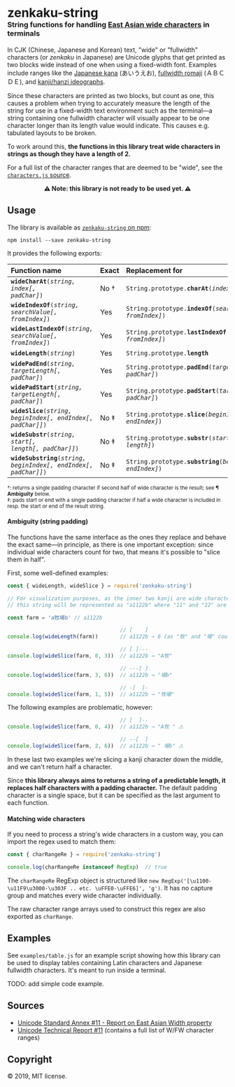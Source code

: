 # zenkaku-string<small><small><small><br>String functions for handling [East Asian wide characters](http://www.unicode.org/reports/tr11-2/) in terminals</small></small></small>

In CJK (Chinese, Japanese and Korean) text, "wide" or "fullwidth" characters (or *zenkaku* in Japanese) are Unicode glyphs that get printed as two blocks wide instead of one when using a fixed-width font. Examples include ranges like the [Japanese kana](https://en.wikipedia.org/wiki/Kana) (あいうえお), [fullwidth romaji](https://en.wikipedia.org/wiki/Halfwidth_and_fullwidth_forms) (ＡＢＣＤＥ), and [kanji/hanzi ideographs](https://en.wikipedia.org/wiki/Kanji).

Since these characters are printed as two blocks, but count as one, this causes a problem when trying to accurately measure the length of the string for use in a fixed-width text environment such as the terminal—a string containing one fullwidth character will visually appear to be one character longer than its length value would indicate. This causes e.g. tabulated layouts to be broken.

To work around this, **the functions in this library treat wide characters in strings as though they have a length of 2.**

For a full list of the character ranges that are deemed to be "wide", see the [`characters.js` source](characters.js).

<center><b>⚠️ Note: this library is not ready to be used yet. ⚠️</b></center>

## Usage

The library is available as [`zenkaku-string` on npm]():

```
npm install --save zenkaku-string
```

It provides the following exports:

| Function name | Exact | Replacement for |
|:--------------|------|:----------------|
| <code><b>wideCharAt</b>(<i>string, index[, padChar]</i>)</code> | No † | <code>String.prototype.<b>charAt</b>(<i>index</i>)</code> |
| <code><b>wideIndexOf</b>(<i>string, searchValue[, fromIndex]</i>)</code> | Yes | <code>String.prototype.<b>indexOf</b>(<i>searchValue[, fromIndex]</i>)</code> |
| <code><b>wideLastIndexOf</b>(<i>string, searchValue[, fromIndex]</i>)</code> | Yes | <code>String.prototype.<b>lastIndexOf</b>(<i>searchValue[, fromIndex]</i>)</code> |
| <code><b>wideLength</b>(<i>string</i>)</code> | Yes | <code>String.prototype.<b>length</b></code> |
| <code><b>widePadEnd</b>(<i>string, targetLength[, padChar]</i>)</code> | Yes | <code>String.prototype.<b>padEnd</b>(<i>targetLength[, padChar]</i>)</code> |
| <code><b>widePadStart</b>(<i>string, targetLength[, padChar]</i>)</code> | Yes | <code>String.prototype.<b>padStart</b>(<i>targetLength[, padChar]</i>)</code> |
| <code><b>wideSlice</b>(<i>string, beginIndex[, endIndex[, padChar]]</i>)</code> | No ‡ | <code>String.prototype.<b>slice</b>(<i>beginIndex[, endIndex]</i>)</code> |
| <code><b>wideSubstr</b>(<i>string, start[, length[, padChar]]</i>)</code> | No ‡ | <code>String.prototype.<b>substr</b>(<i>start[, length]</i>)</code> |
| <code><b>wideSubstring</b>(<i>string, beginIndex[, endIndex[, padChar]]</i>)</code> | No ‡ | <code>String.prototype.<b>substring</b>(<i>beginIndex[, endIndex]</i>)</code> |

<small>†: returns a single padding character if second half of wide character is the result; see **¶ Ambiguity** below.</small><br />
<small>‡: pads start or end with a single padding character if half a wide character is included in resp. the start or end of the result string.</small>

#### Ambiguity (string padding)

The functions have the same interface as the ones they replace and behave the exact same—in principle, as there is one important exception: since individual wide characters count for two, that means it's possible to "slice them in half".

First, some well-defined examples:

```js
const { wideLength, wideSlice } = require('zenkaku-string')

// For visualization purposes, as the inner two kanji are wide characters,
// this string will be represented as "a1122b" where "11" and "22" are our kanji.

const farm = 'a牧場b' // a1122b

                                    // [    ]
console.log(wideLength(farm))       // a1122b → 6 (as "牧" and "場" count for 2)

                                    // [ ]---
console.log(wideSlice(farm, 0, 3))  // a1122b → "A牧"

                                    // ---[ ]
console.log(wideSlice(farm, 3, 6))  // a1122b → "場b"

                                    // -[  ]-
console.log(wideSlice(farm, 1, 5))  // a1122b → "牧場"
```

The following examples are problematic, however:

```js
                                    // [  ]--
console.log(wideSlice(farm, 0, 4))  // a1122b → "A牧 " ⚠️

                                    // --[  ]
console.log(wideSlice(farm, 2, 6))  // a1122b → " 場b" ⚠️
```

In these last two examples we're slicing a kanji character down the middle, and we can't return half a character.

Since **this library always aims to returns a string of a predictable length, it replaces half characters with a padding character.** The default padding character is a single space, but it can be specified as the last argument to each function.

#### Matching wide characters

If you need to process a string's wide characters in a custom way, you can import the regex used to match them:

```js
const { charRangeRe } = require('zenkaku-string')

console.log(charRangeRe instanceof RegExp)  // true
```

The `charRangeRe` RegExp object is structured like `new RegExp('[\u1100-\u11F9\u3000-\u303F .. etc. \uFFE0-\uFFE6]', 'g')`. It has no capture group and matches every wide character individually.

The raw character range arrays used to construct this regex are also exported as `charRange`.

## Examples

See `examples/table.js` for an example script showing how this library can be used to display tables containing Latin characters and Japanese fullwidth characters. It's meant to run inside a terminal.

TODO: add simple code example.

## Sources

* [Unicode Standard Annex #11 - Report on East Asian Width property](https://unicode.org/reports/tr11/)
* [Unicode Technical Report #11](http://www.unicode.org/reports/tr11-2/) (contains a full list of W/FW character ranges)

## Copyright

© 2019, MIT license.

